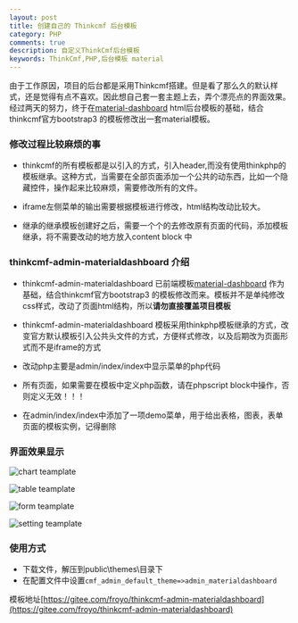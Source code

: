 ```yaml
---
layout: post
title: 创建自己的 Thinkcmf 后台模板
category: PHP
comments: true
description: 自定义ThinkCmf后台模板
keywords: ThinkCmf,PHP,后台模板 material
---
```


由于工作原因，项目的后台都是采用Thinkcmf搭建。但是看了那么久的默认样式，还是觉得有点不喜欢。因此想自己套一套主题上去，弄个漂亮点的界面效果。
经过两天的努力，终于在[material-dashboard](https://www.creative-tim.com/product/material-dashboard) html后台模板的基础，结合thinkcmf官方bootstrap3 的模板修改出一套material模板。

### 修改过程比较麻烦的事

*   thinkcmf的所有模板都是以引入的方式，引入header,而没有使用thinkphp的模板继承。这种方式，当需要在全部页面添加一个公共的动东西，比如一个隐藏控件，操作起来比较麻烦，需要修改所有的文件。

*   iframe左侧菜单的输出需要根据模板进行修改，html结构改动比较大。

*   继承的继承模板创建好之后，需要一个个的去修改原有页面的代码，添加模板继承，将不需要改动的地方放入content block 中

<!-- more -->


### thinkcmf-admin-materialdashboard 介绍


*   thinkcmf-admin-materialdashboard 已前端模板[material-dashboard](https://www.creative-tim.com/product/material-dashboard) 作为基础，结合thinkcmf官方bootstrap3 的模板修改而来。模板并不是单纯修改css样式，改动了页面html结构，所以**请勿直接覆盖项目模板**


*   thinkcmf-admin-materialdashboard 模板采用thinkphp模板继承的方式，改变官方默认模板引入公共头文件的方式，方便样式修改，以及后期改为页面形式而不是iframe的方式

*   改动php主要是admin/index/index中显示菜单的php代码

*   所有页面，如果需要在模板中定义php函数，请在phpscript block中操作，否则定义无效！！！

*   在admin/index/index中添加了一项demo菜单，用于给出表格，图表，表单页面的模板实例，记得删除

### 界面效果显示

![chart teamplate](http://froyoimg.static.aiaiaini.com/cmf_chart.png) 

![table teamplate](http://froyoimg.static.aiaiaini.com/cmf_table.png)

![form teamplate](http://froyoimg.static.aiaiaini.com/cmf_form.png)

![setting teamplate](http://froyoimg.static.aiaiaini.com/cmf_setting.png)

### 使用方式

*   下载文件，解压到public\themes\目录下
*   在配置文件中设置```cmf_admin_default_theme=>admin_materialdashboard```

模板地址[https://gitee.com/froyo/thinkcmf-admin-materialdashboard](https://gitee.com/froyo/thinkcmf-admin-materialdashboard)





